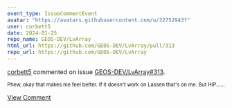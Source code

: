 ```yaml
---
event_type: IssueCommentEvent
avatar: "https://avatars.githubusercontent.com/u/32752943?"
user: corbett5
date: 2024-01-25
repo_name: GEOS-DEV/LvArray
html_url: https://github.com/GEOS-DEV/LvArray/pull/313
repo_url: https://github.com/GEOS-DEV/LvArray
---
```


<a href='https://github.com/corbett5' target='_blank'>corbett5</a> commented on issue <a href='https://github.com/GEOS-DEV/LvArray/pull/313' target='_blank'>GEOS-DEV/LvArray#313</a>.

<small>Phew, okay that makes me feel better. If it doesn't work on Lassen that's on me. But HIP......</small>

<a href='https://github.com/GEOS-DEV/LvArray/pull/313' target='_blank'>View Comment</a>